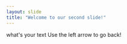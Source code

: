 ```yaml
---
layout: slide
title: "Welcome to our second slide!"
---
```

what's your text
Use the left arrow to go back!
